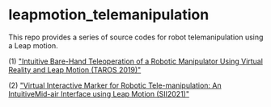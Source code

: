 # leapmotion_telemanipulation
This repo provides a series of source codes for robot telemanipulation using a Leap motion. 

(1) ["Intuitive Bare-Hand Teleoperation of a Robotic Manipulator Using Virtual Reality and Leap Motion (TAROS 2019)"](https://github.com/inmo-jang/leapmotion_telemanipulation/blob/master/01_taros.md)

(2) ["Virtual Interactive Marker for Robotic Tele-manipulation: An IntuitiveMid-air Interface using Leap Motion (SII2021)"](https://github.com/inmo-jang/leapmotion_telemanipulation/blob/master/02_virtualmarker.md)
